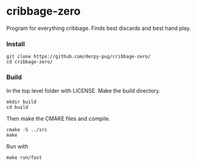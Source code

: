 # cribbage-zero
Program for everything cribbage. Finds best discards and best hand play.


### Install
```
git clone https://github.com/derpy-pug/cribbage-zero/
cd cribbage-zero/
```

### Build
In the top level folder with LICENSE. Make the build directory.
```
mkdir build
cd build
````

Then make the CMAKE files and compile.
```
cmake -S ../src
make
```

Run with
```
make run/fast
```
